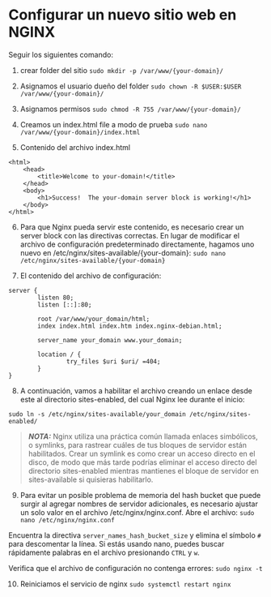 # Configurar un nuevo sitio web en NGINX

Seguir los siguientes comando:

1. crear folder del sitio
`sudo mkdir -p /var/www/{your-domain}/`

2. Asignamos el usuario dueño del folder
`sudo chown -R $USER:$USER /var/www/{your-domain}/`

3. Asignamos permisos
`sudo chmod -R 755 /var/www/{your-domain}/`

4. Creamos un index.html file a modo de prueba
`sudo nano /var/www/{your-domain}/index.html`

5. Contenido del archivo index.html
```
<html>
    <head>
        <title>Welcome to your-domain!</title>
    </head>
    <body>
        <h1>Success!  The your-domain server block is working!</h1>
    </body>
</html>
```

6. Para que Nginx pueda servir este contenido, es necesario crear un server block con las directivas correctas. En lugar de modificar el archivo de configuración predeterminado directamente, hagamos uno nuevo en /etc/nginx/sites-available/{your-domain}:
`sudo nano /etc/nginx/sites-available/{your-domain}`

7. El contenido del archivo de configuración:
```
server {
        listen 80;
        listen [::]:80;

        root /var/www/your_domain/html;
        index index.html index.htm index.nginx-debian.html;

        server_name your_domain www.your_domain;

        location / {
                try_files $uri $uri/ =404;
        }
}
```

8. A continuación, vamos a habilitar el archivo creando un enlace desde este al directorio sites-enabled, del cual Nginx lee durante el inicio:

`sudo ln -s /etc/nginx/sites-available/your_domain /etc/nginx/sites-enabled/`


> **_NOTA:_** Nginx utiliza una práctica común llamada enlaces simbólicos, o symlinks, para rastrear cuáles de tus bloques de servidor están habilitados. Crear un symlink es como crear un acceso directo en el disco, de modo que más tarde podrías eliminar el acceso directo del directorio sites-enabled mientras mantienes el bloque de servidor en sites-available si quisieras habilitarlo.

9. Para evitar un posible problema de memoria del hash bucket que puede surgir al agregar nombres de servidor adicionales, es necesario ajustar un solo valor en el archivo /etc/nginx/nginx.conf. Abre el archivo:
`sudo nano /etc/nginx/nginx.conf`

Encuentra la directiva `server_names_hash_bucket_size` y elimina el símbolo `#` para descomentar la línea. Si estás usando nano, puedes buscar rápidamente palabras en el archivo presionando `CTRL` y `w`.

Verifica que el archivo de configuración no contenga errores: `sudo nginx -t`

10. Reiniciamos el servicio de nginx `sudo systemctl restart nginx`



